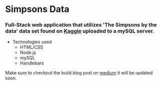 # Simpsons Data

### Full-Stack web application that utilizes 'The Simpsons by the data' data set found on [Kaggle](https://www.kaggle.com/wcukierski/the-simpsons-by-the-data) uploaded to a mySQL server.

* Technologies used
    * HTML/CSS
    * Node.js
    * mySQL
    * Handlebars

Make sure to checkout the build blog post on [medium](http://www.medium.com/@poffdev) it will be updated soon. 